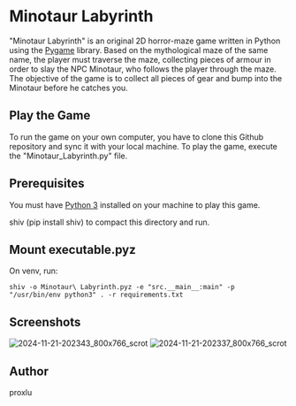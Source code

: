 # Minotaur Labyrinth
"Minotaur Labyrinth" is an original 2D horror-maze game written in Python using the [Pygame](https://www.pygame.org/tags/all) library. Based on the mythological maze of the same name, the player must traverse the maze, collecting pieces of armour in order to slay the NPC Minotaur, who follows the player through the maze. The objective of the game is to collect all pieces of gear and bump into the Minotaur before he catches you.

## Play the Game
To run the game on your own computer, you have to clone this Github repository and sync it with your local machine. To play the game, execute the "Minotaur_Labyrinth.py" file.

## Prerequisites 
You must have [Python 3](https://www.python.org/downloads/) installed on your machine to play this game.

shiv (pip install shiv) to compact this directory and run.

## Mount executable.pyz
On venv, run:
```
shiv -o Minotaur\ Labyrinth.pyz -e "src.__main__:main" -p "/usr/bin/env python3" . -r requirements.txt
```
## Screenshots
![2024-11-21-202343_800x766_scrot](https://github.com/user-attachments/assets/6ba3d5d4-7e49-4565-a337-fcf12a5f17f1)
![2024-11-21-202337_800x766_scrot](https://github.com/user-attachments/assets/7b230081-119f-4183-bde0-dd4fe6adf812)

## Author
proxlu
